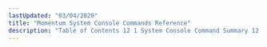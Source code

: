 ```yaml
---
lastUpdated: "03/04/2020"
title: "Momentum System Console Commands Reference"
description: "Table of Contents 12 1 System Console Command Summary 12 2 System Console Commands..."
---
```


